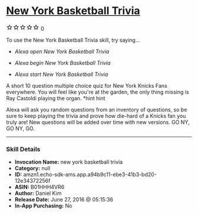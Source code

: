 # [New York Basketball Trivia](http://alexa.amazon.com/#skills/amzn1.echo-sdk-ams.app.a94b9c11-ebe3-41b3-bd20-12e34372256f)
![0 stars](../../images/ic_star_border_black_18dp_1x.png)![0 stars](../../images/ic_star_border_black_18dp_1x.png)![0 stars](../../images/ic_star_border_black_18dp_1x.png)![0 stars](../../images/ic_star_border_black_18dp_1x.png)![0 stars](../../images/ic_star_border_black_18dp_1x.png) 0

To use the New York Basketball Trivia skill, try saying...

* *Alexa open New York Basketball Trivia*

* *Alexa begin New York Basketball Trivia*

* *Alexa start New York Basketball Trivia*

A short 10 question multiple choice quiz for New York Knicks Fans everywhere. You will feel like you're at the garden, the only thing missing is Ray Castoldi playing the organ. *hint hint

Alexa will ask you random questions from an inventory of questions, so be sure to keep playing the trivia and prove how die-hard of a Knicks fan you truly are! New questions will be added over time with new versions. GO NY, GO NY, GO.

***

### Skill Details

* **Invocation Name:** new york basketball trivia
* **Category:** null
* **ID:** amzn1.echo-sdk-ams.app.a94b9c11-ebe3-41b3-bd20-12e34372256f
* **ASIN:** B01HHH4VR6
* **Author:** Daniel Kim
* **Release Date:** June 27, 2016 @ 05:15:36
* **In-App Purchasing:** No
